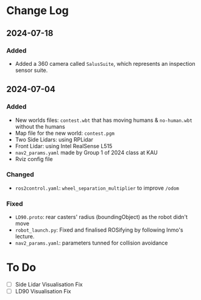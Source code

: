
# Change Log

## 2024-07-18

### Added 
- Added a 360 camera called `SalusSuite`, which represents an inspection sensor suite. 

## 2024-07-04
  
### Added
- New worlds files: `contest.wbt` that has moving humans & `no-human.wbt` without the humans
- Map file for the new world: `contest.pgm`
- Two Side Lidars: using RPLidar
- Front Lidar: using Intel RealSense L515
- `nav2_params.yaml` made by Group 1 of 2024 class at KAU
- Rviz config file

### Changed
- `ros2control.yaml`: `wheel_separation_multiplier` to improve `/odom`
 
### Fixed
- `LD90.proto`: rear casters' radius (boundingObject) as the robot didn't move
- `robot_launch.py`: Fixed and finalised ROSifying by following Inmo's lecture. 
- `nav2_params.yaml`: parameters tunned for collision avoidance

# To Do
- [ ] Side Lidar Visualisation Fix
- [ ] LD90 Visualisation Fix